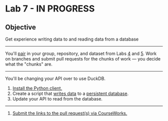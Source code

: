 # Lab 7 - IN PROGRESS

## Objective

Get experience writing data to and reading data from a database

---

You'll [pair](../docs/pairing.md) in your group, repository, and dataset from Labs [4](lab_04.md) and [5](lab_05.md). Work on branches and submit pull requests for the chunks of work — you decide what the "chunks" are.

---

You'll be changing your API over to use DuckDB.

1. [Install the Python client.](https://duckdb.org/docs/stable/clients/python/overview#installation)
1. Create a script that [writes data](../lectures/lecture_07.md#writing-data) to a [persistent database](https://duckdb.org/docs/stable/clients/python/overview#persistent-storage).
1. Update your API to read from the database.

---

1. [Submit the links to the pull request(s) via CourseWorks.](https://courseworks2.columbia.edu/courses/210480/assignments)
